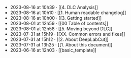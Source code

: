 - 2023-08-16 at 10h39 · [[4. DLC Analysis]]
- 2023-08-16 at 10h10 · [[1. Human readable changelog]]
- 2023-08-16 at 10h00 · [[3. Getting started]]
- 2023-08-01 at 12h59 · [[00 Table of contents]]
- 2023-08-01 at 12h58 · [[5. Moving beyond DLC]]
- 2023-07-31 at 15h19 · [[XX. Common errors and fixes]]
- 2023-07-31 at 15h12 · [[2. About DeepLabCut]]
- 2023-07-31 at 13h25 · [[1. About this document]]
- 2023-06-16 at 12h03 · [[basic_template]]

